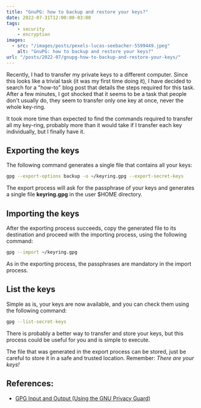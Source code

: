 ```yaml
---
title: "GnuPG: how to backup and restore your keys?"
date: 2022-07-31T12:00:00-03:00
tags:
    - security
    - encryption
images: 
  - src: "/images/posts/pexels-lucas-seebacher-5599449.jpeg"
    alt: "GnuPG: how to backup and restore your keys?"
url: "/posts/2022-07/gnupg-how-to-backup-and-restore-your-keys/"
---
```


Recently, I had to transfer my private keys to a different computer. Since this looks like a trivial task (it was my first time doing it), I have decided to search for a "how-to" blog post that details the steps required for this task. After a few minutes, I got shocked that it seems to be a task that people don't usually do, they seem to transfer only one key at once, never the whole key-ring.

It took more time than expected to find the commands required to transfer all my key-ring, probably more than it would take if I transfer each key individually, but I finally have it.

## Exporting the keys

The following command generates a single file that contains all your keys:

```bash
gpg --export-options backup -o ~/keyring.gpg --export-secret-keys
```

The export process will ask for the passphrase of your keys and generates a single file **keyring.gpg** in the user $HOME directory.

## Importing the keys

After the exporting process succeeds, copy the generated file to its destination and proceed with the importing process, using the following command:

```bash
gpg --import ~/keyring.gpg
```

As in the exporting process, the passphrases are mandatory in the import process.

## List the keys

Simple as is, your keys are now available, and you can check them using the following command:

```bash
gpg --list-secret-keys
```
There is probably a better way to transfer and store your keys, but this process could be useful for you and is simple to execute.

The file that was generated in the export process can be stored, just be careful to store it in a safe and trusted location. Remember: *There are your keys!*

## References:

- [GPG Input and Output (Using the GNU Privacy Guard)](https://www.gnupg.org/documentation/manuals/gnupg/GPG-Input-and-Output.html)
